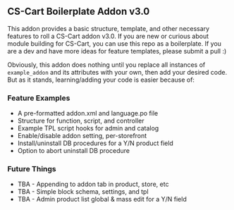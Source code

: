 ## CS-Cart Boilerplate Addon v3.0

This addon provides a basic structure, template, and other necessary features to roll a CS-Cart addon v3.0. If you are new or curious about module building for CS-Cart, you can use this repo as a boilerplate. If you are a dev and have more ideas for feature templates, please submit a pull :)

Obviously, this addon does nothing until you replace all instances of `example_addon` and its attributes with your own, then add your desired code. But as it stands, learning/adding your code is easier because of:

### Feature Examples
- A pre-formatted addon.xml and language.po file
- Structure for function, script, and controller
- Example TPL script hooks for admin and catalog
- Enable/disable addon setting, per-storefront
- Install/uninstall DB procedures for a Y/N product field
- Option to abort uninstall DB procedure

### Future Things
- TBA - Appending to addon tab in product, store, etc
- TBA - Simple block schema, settings, and tpl
- TBA - Admin product list global & mass edit for a Y/N field
